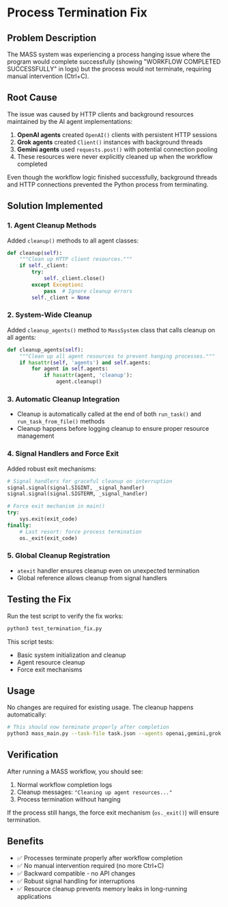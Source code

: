 # Process Termination Fix

## Problem Description

The MASS system was experiencing a process hanging issue where the program would complete successfully (showing "WORKFLOW COMPLETED SUCCESSFULLY" in logs) but the process would not terminate, requiring manual intervention (Ctrl+C).

## Root Cause

The issue was caused by HTTP clients and background resources maintained by the AI agent implementations:

1. **OpenAI agents** created `OpenAI()` clients with persistent HTTP sessions
2. **Grok agents** created `Client()` instances with background threads  
3. **Gemini agents** used `requests.post()` with potential connection pooling
4. These resources were never explicitly cleaned up when the workflow completed

Even though the workflow logic finished successfully, background threads and HTTP connections prevented the Python process from terminating.

## Solution Implemented

### 1. Agent Cleanup Methods

Added `cleanup()` methods to all agent classes:

```python
def cleanup(self):
    """Clean up HTTP client resources."""
    if self._client:
        try:
            self._client.close()
        except Exception:
            pass  # Ignore cleanup errors
        self._client = None
```

### 2. System-Wide Cleanup

Added `cleanup_agents()` method to `MassSystem` class that calls cleanup on all agents:

```python
def cleanup_agents(self):
    """Clean up all agent resources to prevent hanging processes."""
    if hasattr(self, 'agents') and self.agents:
        for agent in self.agents:
            if hasattr(agent, 'cleanup'):
                agent.cleanup()
```

### 3. Automatic Cleanup Integration

- Cleanup is automatically called at the end of both `run_task()` and `run_task_from_file()` methods
- Cleanup happens before logging cleanup to ensure proper resource management

### 4. Signal Handlers and Force Exit

Added robust exit mechanisms:

```python
# Signal handlers for graceful cleanup on interruption
signal.signal(signal.SIGINT, _signal_handler)
signal.signal(signal.SIGTERM, _signal_handler)

# Force exit mechanism in main()
try:
    sys.exit(exit_code)
finally:
    # Last resort: force process termination
    os._exit(exit_code)
```

### 5. Global Cleanup Registration

- `atexit` handler ensures cleanup even on unexpected termination
- Global reference allows cleanup from signal handlers

## Testing the Fix

Run the test script to verify the fix works:

```bash
python3 test_termination_fix.py
```

This script tests:
- Basic system initialization and cleanup
- Agent resource cleanup
- Force exit mechanisms

## Usage

No changes are required for existing usage. The cleanup happens automatically:

```bash
# This should now terminate properly after completion
python3 mass_main.py --task-file task.json --agents openai,gemini,grok
```

## Verification

After running a MASS workflow, you should see:

1. Normal workflow completion logs
2. Cleanup messages: `"Cleaning up agent resources..."`
3. Process termination without hanging

If the process still hangs, the force exit mechanism (`os._exit()`) will ensure termination.

## Benefits

- ✅ Processes terminate properly after workflow completion
- ✅ No manual intervention required (no more Ctrl+C)
- ✅ Backward compatible - no API changes
- ✅ Robust signal handling for interruptions
- ✅ Resource cleanup prevents memory leaks in long-running applications 